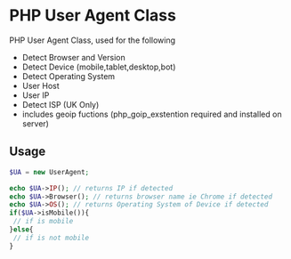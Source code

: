 # PHP User Agent Class
PHP User Agent Class, used for the following
 - Detect Browser and Version
 - Detect Device (mobile,tablet,desktop,bot)
 - Detect Operating System
 - User Host
 - User IP
 - Detect ISP (UK Only)
 - includes geoip fuctions (php_goip_exstention required and installed on server)
 
 ## Usage 
 ```php
 $UA = new UserAgent; 
 
 echo $UA->IP(); // returns IP if detected
 echo $UA->Browser(); // returns browser name ie Chrome if detected
 echo $UA->OS(); // returns Operating System of Device if detected
 if($UA->isMobile()){
  // if is mobile
 }else{
  // if is not mobile
 }
```
